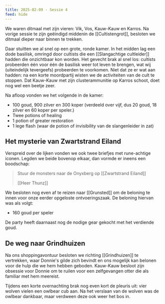 ```yaml
---
title: 2025-02-09 - Sessie 4
feed: hide
---
```



We waren ditmaal met zijn vieren: Vik, Vos, Kauw-Kauw en Karros. Na vorige sessie te zijn geëindigd middenin de [[Cultistengrot]], besloten we ditmaal dieper naar binnen te trekken. 

Daar stuitten we al snel op een grote, ronde kamer. In het midden lag een dode basilisk, omringd door cultists die een [[Slangachtige cultleider]] hadden die onzichtbaar kon worden. Het gevecht brak al snel los: cultists probeerden één voor één de basilisk weer tot leven te brengen, wat wij (uiteindelijk tevergeefs) probeerden te voorkomen. Niet dat ze er wat aan hadden: na een korte moordpartij wisten we de activiteiten van de cult te stoppen. Dat Kauw-Kauw met zijn clusterammunitie op Karros schoot, doet nog wel een beetje zeer.

Na afloop vonden we het volgende in de kamer:

- 100 goud, 900 zilver en 300 koper (verdeeld over vijf, dus 20 goud, 18 zilver en 60 koper per speler.)
- Twee potions of healing
- 1 potion of greater restoration
- 1 lege flash (waar de potion of invisibility van de slangenleider in zat)

## Het mysterie van Zwartstrand Eiland

Verspreid over de lijken vonden we ook twee briefjes met rune-achtige iconen. Legden we beide bovenop elkaar, dan vormde er ineens een boodschap: 

> Stuur de monsters naar de Onyxberg op [[Zwartstrand Eiland]]
> 
> [[Heer Thunz]]

We besloten nog even af te reizen naar [[Grunsted]] om de beloning te innen voor onze eerder opgeloste ontvoeringszaak. De beloning hiervan was als volgt:

- 160 goud per speler

De party heeft daarnaast nog de nodige gear gekocht met het verdiende goud.
## De weg naar Grindhuizen

Na ons shoppingavontuur besloten we richting [[Grindhuizen]] te vertrekken, waar Donnie's gilde zich bevindt en ons mogelijk kan belonen voor de hulp die we hem hebben geboden. Kauw-Kauw besloot zijn obsessie voor Donnie om te ruilen voor een zelfgevangen otter die als familiar met hem meereist.

Tijdens een korte overnachting brak nog even kort de pleuris uit: vier wolven vielen een owlbear cub aan. Na het verslaan van de wolven was de owlbear dankbaar, maar verdween deze ook weer het bos in.